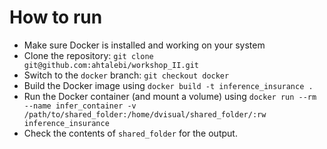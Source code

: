 # How to run
- Make sure Docker is installed and working on your system
- Clone the repository: `git clone git@github.com:ahtalebi/workshop_II.git`
- Switch to the `docker` branch: `git checkout docker`
- Build the Docker image using `docker build -t inference_insurance .`
- Run the Docker container (and mount a volume) using `docker run --rm --name infer_container -v /path/to/shared_folder:/home/dvisual/shared_folder/:rw inference_insurance`
- Check the contents of `shared_folder` for the output.
